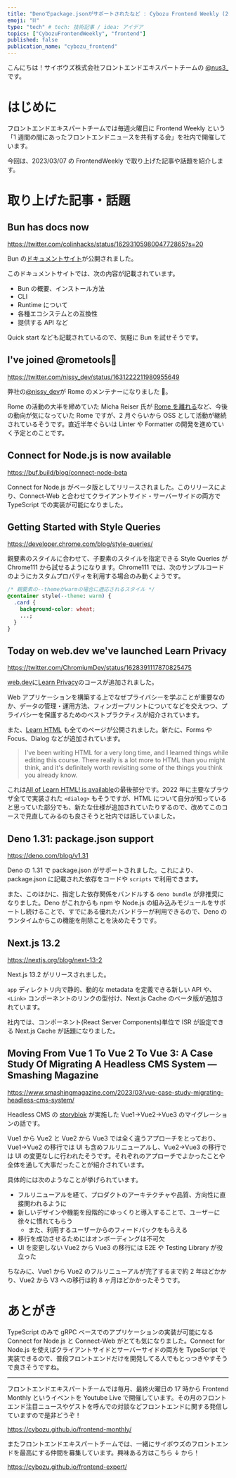```yaml
---
title: "Denoでpackage.jsonがサポートされたなど : Cybozu Frontend Weekly (2023-03-07号)"
emoji: "⛓️"
type: "tech" # tech: 技術記事 / idea: アイデア
topics: ["CybozuFrontendWeekly", "frontend"]
published: false
publication_name: "cybozu_frontend"
---
```


こんにちは！サイボウズ株式会社フロントエンドエキスパートチームの [@nus3\_](https://twitter.com/nus3_) です。

# はじめに

フロントエンドエキスパートチームでは毎週火曜日に Frontend Weekly という「1 週間の間にあったフロントエンドニュースを共有する会」を社内で開催しています。

今回は、2023/03/07 の FrontendWeekly で取り上げた記事や話題を紹介します。

# 取り上げた記事・話題

## Bun has docs now

https://twitter.com/colinhacks/status/1629310598004772865?s=20

Bun の[ドキュメントサイト](https://bun.sh/docs)が公開されました。

このドキュメントサイトでは、次の内容が記載されています。

- Bun の概要、インストール方法
- CLI
- Runtime について
- 各種エコシステムとの互換性
- 提供する API など

Quick start なども記載されているので、気軽に Bun を試せそうです。

## I've joined @rometools🚀

https://twitter.com/nissy_dev/status/1631222211980955649

弊社の[@nissy_dev](https://twitter.com/nissy_dev)が Rome のメンテナーになりました 🎉。

Rome の活動の大半を締めていた Micha Reiser 氏が [Rome を離れる](https://twitter.com/MichaReiser/status/1613474278808162304?s=20)など、今後の動向が気になっていた Rome ですが、2 月ぐらいから OSS として活動が継続されているそうです。直近半年ぐらいは Linter や Formatter の開発を進めていく予定とのことです。

## Connect for Node.js is now available

https://buf.build/blog/connect-node-beta

Connect for Node.js がベータ版としてリリースされました。このリリースにより、Connect-Web と合わせてクライアントサイド・サーバーサイドの両方で TypeScript での実装が可能になりました。

## Getting Started with Style Queries

https://developer.chrome.com/blog/style-queries/

親要素のスタイルに合わせて、子要素のスタイルを指定できる Style Queries が Chrome111 から試せるようになります。Chrome111 では、次のサンプルコードのようにカスタムプロパティを利用する場合のみ動くようです。

```css
/* 親要素の--themeがwarmの場合に適応されるスタイル */
@container style(--theme: warm) {
  .card {
    background-color: wheat;
    ...;
  }
}
```

## Today on web.dev we've launched Learn Privacy

https://twitter.com/ChromiumDev/status/1628391117870825475

[web.dev](https://web.dev/)に[Learn Privacy](https://web.dev/learn/privacy/)のコースが追加されました。

Web アプリケーションを構築する上でなぜプライバシーを学ぶことが重要なのか、データの管理・運用方法、フィンガープリントについてなどを交えつつ、プライバシーを保護するためのベストプラクティスが紹介されています。

また、[Learn HTML](https://web.dev/learn/html/) も全てのページが公開されました。新たに、Forms や Focus、Dialog などが追加されています。

> I've been writing HTML for a very long time, and I learned things while editing this course. There really is a lot more to HTML than you might think, and it's definitely worth revisiting some of the things you think you already know.

これは[All of Learn HTML! is available](https://web.dev/learn-html-available/)の最後部分です。2022 年に主要なブラウザ全てで実装された `<dialog>` もそうですが、HTML について自分が知っていると思っていた部分でも、新たな仕様が追加されていたりするので、改めてこのコースで見直してみるのも良さそうと社内では話していました。

## Deno 1.31: package.json support

https://deno.com/blog/v1.31

Deno の 1.31 で package.json がサポートされました。これにより、package.json に記載された依存をコードや `scripts` で利用できます。

また、このほかに、指定した依存関係をバンドルする `deno bundle` が非推奨になりました。Deno がこれからも npm や Node.js の組み込みモジュールをサポートし続けることで、すでにある優れたバンドラーが利用できるので、Deno のランタイムからこの機能を削除ことを決めたそうです。

## Next.js 13.2

https://nextjs.org/blog/next-13-2

Next.js 13.2 がリリースされました。

`app` ディレクトリ内で静的、動的な metadata を定義できる新しい API や、`<Link>` コンポーネントのリンクの型付け、Next.js Cache のベータ版が追加されています。

社内では、コンポーネント(React Server Components)単位で ISR が設定できる Next.js Cache が話題になりました。

## Moving From Vue 1 To Vue 2 To Vue 3: A Case Study Of Migrating A Headless CMS System — Smashing Magazine

https://www.smashingmagazine.com/2023/03/vue-case-study-migrating-headless-cms-system/

Headless CMS の [storyblok](https://www.storyblok.com/) が実施した Vue1→Vue2→Vue3 のマイグレーションの話です。

Vue1 から Vue2 と Vue2 から Vue3 では全く違うアプローチをとっており、Vue1→Vue2 の移行では UI も含めフルリニューアルし、Vue2→Vue3 の移行では UI の変更なしに行われたそうです。それぞれのアプローチでよかったことや全体を通して大事だったことが紹介されています。

具体的には次のようなことが挙げられています。

- フルリニューアルを経て、プロダクトのアーキテクチャや品質、方向性に直接関われるように
- 新しいデザインや機能を段階的にゆっくりと導入することで、ユーザーに徐々に慣れてもらう
  - また、利用するユーザーからのフィードバックをもらえる
- 移行を成功させるためにはオンボーディングは不可欠
- UI を変更しない Vue2 から Vue3 の移行には E2E や Testing Library が役立った

ちなみに、Vue1 から Vue2 のフルリニューアルが完了するまで約 2 年ほどかかり、Vue2 から V3 への移行は約 8 ヶ月ほどかかったそうです。

# あとがき

TypeScript のみで gRPC ベースでのアプリケーションの実装が可能になる Connect for Node.js と Connect-Web がとても気になりました。Connect for Node.js を使えばクライアントサイドとサーバーサイドの両方を TypeScript で実装できるので、普段フロントエンドだけを開発してる人でもとっつきやすそうで良さそうですね。

---

フロントエンドエキスパートチームでは毎月、最終火曜日の 17 時から Frontend Monthly というイベントを Youtube Live で開催しています。その月のフロントエンド注目ニュースやゲストを呼んでの対談などフロントエンドに関する発信していますので是非どうぞ！

https://cybozu.github.io/frontend-monthly/

またフロントエンドエキスパートチームでは、一緒にサイボウズのフロントエンドを最高にする仲間を募集しています。興味ある方はこちら ↓ から！

https://cybozu.github.io/frontend-expert/
